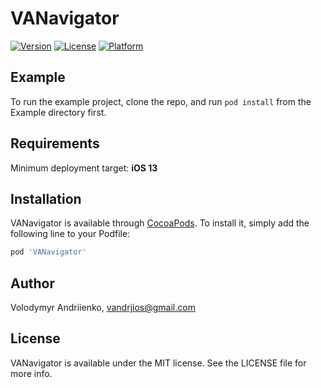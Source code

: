 # VANavigator

[![Version](https://img.shields.io/cocoapods/v/VANavigator.svg?style=flat)](https://cocoapods.org/pods/VANavigator)
[![License](https://img.shields.io/cocoapods/l/VANavigator.svg?style=flat)](https://cocoapods.org/pods/VANavigator)
[![Platform](https://img.shields.io/cocoapods/p/VANavigator.svg?style=flat)](https://cocoapods.org/pods/VANavigator)

## Example

To run the example project, clone the repo, and run `pod install` from the Example directory first.

## Requirements

Minimum deployment target: **iOS 13**

## Installation

VANavigator is available through [CocoaPods](https://cocoapods.org). To install
it, simply add the following line to your Podfile:

```ruby
pod 'VANavigator'
```

## Author

Volodymyr Andriienko, vandrjios@gmail.com

## License

VANavigator is available under the MIT license. See the LICENSE file for more info.
